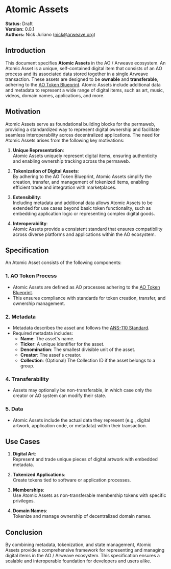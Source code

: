 # Atomic Assets

**Status:** Draft  
**Version:** 0.0.1  
**Authors:** Nick Juliano (nick@arweave.org)  

## Introduction

This document specifies **Atomic Assets** in the AO / Arweave ecosystem. An Atomic Asset is a unique, self-contained digital item that consists of an AO process and its associated data stored together in a single Arweave transaction. These assets are designed to be **ownable** and **transferable**, adhering to the [AO Token Blueprint](https://cookbook_ao.arweave.net/guides/aos/blueprints/token.html). Atomic Assets include additional data and metadata to represent a wide range of digital items, such as art, music, videos, domain names, applications, and more.

## Motivation

Atomic Assets serve as foundational building blocks for the permaweb, providing a standardized way to represent digital ownership and facilitate seamless interoperability across decentralized applications. The need for Atomic Assets arises from the following key motivations:

1. **Unique Representation**:  
   Atomic Assets uniquely represent digital items, ensuring authenticity and enabling ownership tracking across the permaweb.

2. **Tokenization of Digital Assets**:  
   By adhering to the AO Token Blueprint, Atomic Assets simplify the creation, transfer, and management of tokenized items, enabling efficient trade and integration with marketplaces.

3. **Extensibility**:  
   Including metadata and additional data allows Atomic Assets to be extended for use cases beyond basic token functionality, such as embedding application logic or representing complex digital goods.

4. **Interoperability**:  
   Atomic Assets provide a consistent standard that ensures compatibility across diverse platforms and applications within the AO ecosystem.

## Specification

An Atomic Asset consists of the following components:

### 1. **AO Token Process**
   - Atomic Assets are defined as AO processes adhering to the [AO Token Blueprint](https://cookbook_ao.arweave.net/guides/aos/blueprints/token.html).
   - This ensures compliance with standards for token creation, transfer, and ownership management.

### 2. **Metadata**
   - Metadata describes the asset and follows the [ANS-110 Standard](https://github.com/ArweaveTeam/arweave-standards/blob/master/ans/ANS-110.md).  
   - Required metadata includes:
     - **Name**: The asset's name.
     - **Ticker**: A unique identifier for the asset.
     - **Denomination**: The smallest divisible unit of the asset.
     - **Creator**: The asset's creator.
     - **Collection**: (Optional) The Collection ID if the asset belongs to a group.

### 4. **Transferability**
   - Assets may optionally be non-transferable, in which case only the creator or AO system can modify their state.

### 5. **Data**
   - Atomic Assets include the actual data they represent (e.g., digital artwork, application code, or metadata) within their transaction.

## Use Cases

1. **Digital Art**:  
   Represent and trade unique pieces of digital artwork with embedded metadata.

2. **Tokenized Applications**:  
   Create tokens tied to software or application processes.

3. **Memberships**:  
   Use Atomic Assets as non-transferable membership tokens with specific privileges.

4. **Domain Names**:  
   Tokenize and manage ownership of decentralized domain names.

## Conclusion

By combining metadata, tokenization, and state management, Atomic Assets provide a comprehensive framework for representing and managing digital items in the AO / Arweave ecosystem. This specification ensures a scalable and interoperable foundation for developers and users alike.